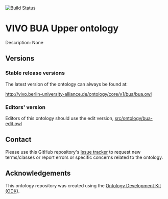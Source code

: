 ![Build Status](https://github.com/BUA-VIVO/bua-upper-ontology/workflows/CI/badge.svg)
# VIVO BUA Upper ontology

Description: None


## Versions

### Stable release versions

The latest version of the ontology can always be found at:

http://vivo.berlin-university-alliance.de/ontology/core/v1/bua/bua.owl


### Editors' version

Editors of this ontology should use the edit version, [src/ontology/bua-edit.owl](src/ontology/bua-edit.owl)

## Contact

Please use this GitHub repository's [Issue tracker](https://github.com/BUA-VIVO/bua-upper-ontology/issues) to request new terms/classes or report errors or specific concerns related to the ontology.

## Acknowledgements

This ontology repository was created using the [Ontology Development Kit (ODK)](https://github.com/INCATools/ontology-development-kit).
